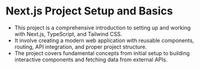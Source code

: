 # Next.js Project Setup and Basics

 - This project is a comprehensive introduction to setting up and working with Next.js, TypeScript, and Tailwind CSS. 
 - It involve creating a modern web application with reusable components, routing, API integration, and proper project structure. 
 - The project covers fundamental concepts from initial setup to building interactive components and fetching data from external APIs.
